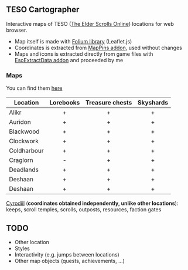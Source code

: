 ## TESO Cartographer
Interactive maps of TESO ([The Elder Scrolls Online](https://www.elderscrollsonline.com/)) locations for web browser.

* Map itself is made with [Folium library](https://pypi.org/project/folium/) (Leaflet.js)
* Coordinates is extracted from [MapPins addon](https://www.esoui.com/downloads/info1881-MapPins.html), used without changes
* Maps and icons is extracted directly from game files with [EsoExtractData addon](https://www.esoui.com/downloads/info1258-EsoExtractData.html) and proceeded by me

### Maps
You can find them [here](/static/img/maps/output)

| Location    | Lorebooks | Treasure chests | Skyshards |
|-------------|:---------:|:---------------:|:---------:|
| Alikr       |     +     |       +         |     +     |
| Auridon     |     +     |       +         |     +     |
| Blackwood   |     +     |       +         |     +     |
| Clockwork   |     +     |       +         |     +     |
| Coldharbour |     +     |       +         |     +     |
| Craglorn    |     -     |       +         |     +     |
| Deadlands   |     +     |       +         |     +     |
| Deshaan     |     +     |       +         |     +     |
| Deshaan     |     +     |       +         |     +     |

[Cyrodiil](/code/Cyrodiil) (**coordinates obtained independently, unlike other locations**): keeps, scroll temples, scrolls, outposts, resources, faction gates

## TODO
* Other location
* Styles
* Interactivity (e.g. jumps between locations)
* Other map objects (quests, achievements, ...)